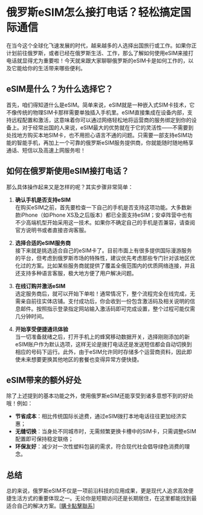 # 俄罗斯eSIM怎么接打电话？轻松搞定国际通信

在当今这个全球化飞速发展的时代，越来越多的人选择出国旅行或工作。如果你正计划前往俄罗斯，或者已经在俄罗斯生活、工作，那么了解如何使用eSIM来接打电话就显得尤为重要啦！今天就来跟大家聊聊俄罗斯的eSIM卡是如何工作的，以及它能给你的生活带来哪些便利。

## eSIM是什么？为什么选择它？

首先，咱们得知道什么是eSIM。简单来说，eSIM就是一种嵌入式SIM卡技术，它不像传统的物理SIM卡那样需要单独插入手机里。eSIM直接集成在设备内部，支持远程配置和激活，这意味着你可以通过网络轻松地将运营商的服务绑定到你的设备上。对于经常出国的人来说，eSIM最大的优势就在于它的灵活性——不需要到处找地方购买本地SIM卡，也不用担心语言不通的问题。只需要一部支持eSIM功能的智能手机，再加上一个可靠的俄罗斯eSIM服务提供商，你就能随时随地畅享通话、短信以及高速上网服务啦！

## 如何在俄罗斯使用eSIM接打电话？

那么具体操作起来又是怎样的呢？其实步骤非常简单：

1. **确认手机是否支持eSIM**  
   在购买eSIM之前，首先要检查一下自己的手机是否支持这项功能。大多数新款iPhone（如iPhone XS及之后版本）都已全面支持eSIM；安卓阵营中也有不少高端机型开始采用这一技术。如果你不确定自己的手机是否兼容，请查阅官方说明书或者直接咨询客服。

2. **选择合适的eSIM服务商**  
   接下来就是挑选适合自己的eSIM卡了。目前市面上有很多提供国际漫游服务的平台，但考虑到俄罗斯市场的特殊性，建议优先考虑那些专门针对该地区优化过的方案。比如某些服务商就提供了覆盖全俄范围内的优质网络连接，并且还支持多种语言客服，极大地方便了用户解决问题。

3. **在线订购并激活eSIM**  
   选定服务商后，就可以开始下单啦！通常情况下，整个流程完全在线完成，无需亲自前往实体店铺。支付成功后，你会收到一份包含激活码及相关说明的信息邮件。按照指示登录指定网站输入激活码即可完成设置，整个过程可能仅需几分钟时间。

4. **开始享受便捷通讯体验**  
   当一切准备就绪之后，打开手机上的蜂窝移动数据开关，选择刚刚添加的新eSIM账户作为默认选项，这样无论是拨打电话还是发送短信都会自动切换到相应的号码下运行。此外，由于eSIM允许同时存储多个运营商资料，因此即使未来想要更换其他地区的套餐也变得异常方便快捷。

## eSIM带来的额外好处

除了上述提到的基本功能之外，使用俄罗斯eSIM还能享受到诸多意想不到的好处哦！例如：

- **节省成本**：相比传统国际长途费，通过eSIM拨打本地电话往往更加经济实惠；
- **无缝切换**：当身处不同城市时，无需频繁更换卡槽中的SIM卡，只需调整eSIM配置即可保持稳定联络；
- **环保友好**：减少对一次性塑料包装的需求，符合现代社会倡导绿色消费的理念。

## 总结

总的来说，俄罗斯eSIM不仅是一项前沿科技的应用成果，更是现代人追求高效便捷生活方式的重要体现之一。无论你是短期访问还是长期居住，在这里都能找到最适合自己的解决方案。[[購卡點擊聯系](https://t.me/s/SXDXQF)]